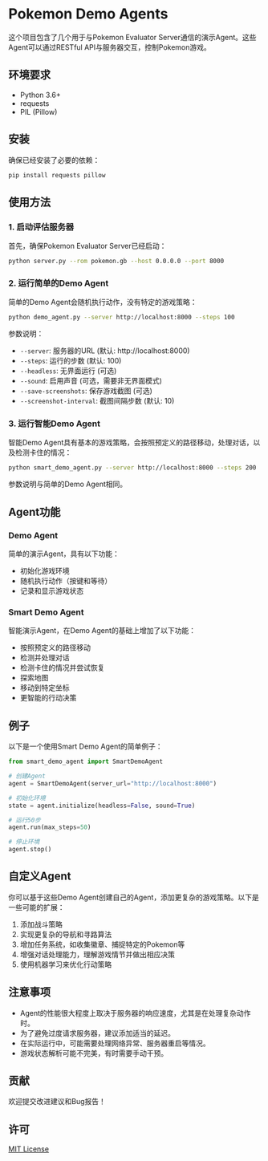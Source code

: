 # Pokemon Demo Agents

这个项目包含了几个用于与Pokemon Evaluator Server通信的演示Agent。这些Agent可以通过RESTful API与服务器交互，控制Pokemon游戏。

## 环境要求

- Python 3.6+
- requests
- PIL (Pillow)

## 安装

确保已经安装了必要的依赖：

```bash
pip install requests pillow
```

## 使用方法

### 1. 启动评估服务器

首先，确保Pokemon Evaluator Server已经启动：

```bash
python server.py --rom pokemon.gb --host 0.0.0.0 --port 8000
```

### 2. 运行简单的Demo Agent

简单的Demo Agent会随机执行动作，没有特定的游戏策略：

```bash
python demo_agent.py --server http://localhost:8000 --steps 100
```

参数说明：
- `--server`: 服务器的URL (默认: http://localhost:8000)
- `--steps`: 运行的步数 (默认: 100)
- `--headless`: 无界面运行 (可选)
- `--sound`: 启用声音 (可选，需要非无界面模式)
- `--save-screenshots`: 保存游戏截图 (可选)
- `--screenshot-interval`: 截图间隔步数 (默认: 10)

### 3. 运行智能Demo Agent

智能Demo Agent具有基本的游戏策略，会按照预定义的路径移动，处理对话，以及检测卡住的情况：

```bash
python smart_demo_agent.py --server http://localhost:8000 --steps 200
```

参数说明与简单的Demo Agent相同。

## Agent功能

### Demo Agent

简单的演示Agent，具有以下功能：

- 初始化游戏环境
- 随机执行动作（按键和等待）
- 记录和显示游戏状态

### Smart Demo Agent

智能演示Agent，在Demo Agent的基础上增加了以下功能：

- 按照预定义的路径移动
- 检测并处理对话
- 检测卡住的情况并尝试恢复
- 探索地图
- 移动到特定坐标
- 更智能的行动决策

## 例子

以下是一个使用Smart Demo Agent的简单例子：

```python
from smart_demo_agent import SmartDemoAgent

# 创建Agent
agent = SmartDemoAgent(server_url="http://localhost:8000")

# 初始化环境
state = agent.initialize(headless=False, sound=True)

# 运行50步
agent.run(max_steps=50)

# 停止环境
agent.stop()
```

## 自定义Agent

你可以基于这些Demo Agent创建自己的Agent，添加更复杂的游戏策略。以下是一些可能的扩展：

1. 添加战斗策略
2. 实现更复杂的导航和寻路算法
3. 增加任务系统，如收集徽章、捕捉特定的Pokemon等
4. 增强对话处理能力，理解游戏情节并做出相应决策
5. 使用机器学习来优化行动策略

## 注意事项

- Agent的性能很大程度上取决于服务器的响应速度，尤其是在处理复杂动作时。
- 为了避免过度请求服务器，建议添加适当的延迟。
- 在实际运行中，可能需要处理网络异常、服务器重启等情况。
- 游戏状态解析可能不完美，有时需要手动干预。

## 贡献

欢迎提交改进建议和Bug报告！

## 许可

[MIT License](LICENSE) 